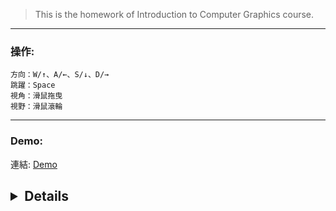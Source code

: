 > This is the homework of 	Introduction to Computer Graphics course.



--------

### 操作:  
    方向：W/↑、A/←、S/↓、D/→  
    跳躍：Space
    視角：滑鼠拖曳
    視野：滑鼠滾輪

--------
### Demo:  
連結: 
[Demo](https://axuy312.github.io/ThreeJs_BB8/)  

<h2><details>
    <img align="center" height="500" width="800" src="https://github.com/axuy312/ThreeJs_BB8/blob/main/Description/demo_1.png" />
    <img align="center" height="500" width="800" src="https://github.com/axuy312/ThreeJs_BB8/blob/main/Description/demo_2.png" />
</details></h3>
